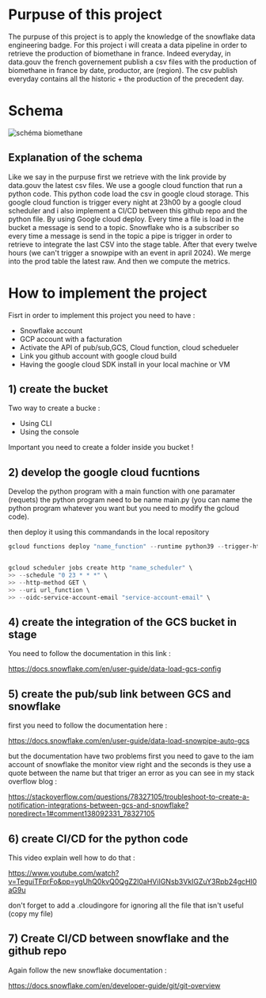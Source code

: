 # Purpuse of this project


The purpuse of this project is to apply the knowledge of the snowflake data engineering badge. For this project i will creata a data pipeline in order to retrieve the production of biomethane in france. Indeed everyday, in data.gouv the french governement publish 
a csv files with the production of biomethane in france by date, productor, are (region). The csv publish everyday contains all the historic + the production of the precedent day. 




# Schema 



![schéma biomethane](https://github.com/Francois-lenne/biomethane/assets/114836746/e55e013a-81bd-4cb9-8a93-2f83a76ab776)



## Explanation of the schema 



Like we say in the purpuse first we retrieve with the link provide by data.gouv the latest csv files. We use a google cloud function that run a python code. This python code load the csv in google cloud storage. 
This google cloud function is trigger every night at 23h00 by a google cloud scheduler and i also implement a CI/CD between this github repo and the python file. By using Google cloud deploy. Every time a file is load in the bucket a message is send to a topic. Snowflake who is a subscriber so every time a message is send in the topic a pipe is trigger in order to retrieve to integrate the last CSV into the stage table. After that every twelve hours (we can't trigger a snowpipe with an event in april 2024). We merge into the prod table the latest raw. And then we compute the metrics.



# How to implement the project


Fisrt in order to implement this project you need to have :

* Snowflake account
* GCP account with a facturation
* Activate the API of pub/sub,GCS, Cloud function, cloud schedueler
* Link you github account with google cloud build
* Having the google cloud SDK install in your local machine or VM





## 1) create the bucket 

Two way to create a bucke : 

* Using CLI
* Using the console


Important you need to create a folder inside you bucket ! 





## 2) develop the google cloud fucntions 

Develop the python program with a main function with one paramater (requets) the python program need to be name main.py (you can name the python program whatever you want but you need to modify the gcloud code).

then deploy it using this commandands in the local repository

``` Powershell
gcloud functions deploy "name_function" --runtime python39 --trigger-http --allow-unauthenticated --set-env-vars GOOGLE_CLOUD_PROJECT= [name_secret] # we set up a environnement secret for this project       
```



``` Powershell

gcloud scheduler jobs create http "name_scheduler" \
>> --schedule "0 23 * * *" \                                                                                                                     
>> --http-method GET \
>> --uri url_function \
>> --oidc-service-account-email "service-account-email" \
```




## 4) create the integration of the GCS bucket in stage


You need to follow the documentation in this link : 

https://docs.snowflake.com/en/user-guide/data-load-gcs-config 




## 5) create the pub/sub link between GCS and snowflake 


first you need to follow the documentation here :

https://docs.snowflake.com/en/user-guide/data-load-snowpipe-auto-gcs

but the documentation have two problems first you need to gave to the iam account of snowflake the monitor view right and the seconds is they use a quote between the name but that triger an error as you can see in my stack overflow blog :

https://stackoverflow.com/questions/78327105/troubleshoot-to-create-a-notification-integrations-between-gcs-and-snowflake?noredirect=1#comment138092331_78327105




## 6) create CI/CD for the python code

This video explain well how to do that :

https://www.youtube.com/watch?v=TeguiTFprFo&pp=ygUhQ0kvQ0QgZ2l0aHViIGNsb3VkIGZuY3Rpb24gcHl0aG9u

don't forget to add a .cloudingore for ignoring all the file that isn't useful (copy my file) 




## 7) Create CI/CD between snowflake and the github repo 

Again follow the new snowflake documentation :

https://docs.snowflake.com/en/developer-guide/git/git-overview















